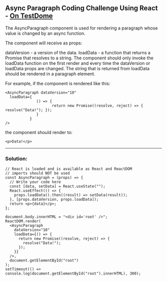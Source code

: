## Async Paragraph Coding Challenge Using React - [On TestDome](https://app.testdome.com/questions/react-js/async-paragraph/58348)

The AsyncParagraph component is used for rendering a paragraph whose value is changed by an async function.

The component will receive as props:

dataVersion - a version of the data.
loadData - a function that returns a Promise that resolves to a string.
The component should only invoke the loadData function on the first render and every time the dataVersion or loadData props are changed. The string that is returned from loadData should be rendered in a paragraph element.

For example, if the component is rendered like this:
```
<AsyncParagraph dataVersion="10"
  loadData={ 
              () => { 
                     return new Promise((resolve, reject) => { resolve("Data!"); }); 
              } 
           }
/>
```
the component should render to:
```
<p>Data!</p>
```

---
### Solution:
```
// React is loaded and is available as React and ReactDOM
// imports should NOT be used
const AsyncParagraph = (props) => {
  // Write your code here
  const [data, setData] = React.useState("");
  React.useEffect(() => {
    props.loadData().then((result) => setData(result));
  }, [props.dataVersion, props.loadData]);
  return <p>{data}</p>;
};

document.body.innerHTML = "<div id='root' />";
ReactDOM.render(
  <AsyncParagraph
    dataVersion="10"
    loadData={() => {
      return new Promise((resolve, reject) => {
        resolve("Data!");
      });
    }}
  />,
  document.getElementById("root")
);
setTimeout(() => console.log(document.getElementById("root").innerHTML), 300);
```
